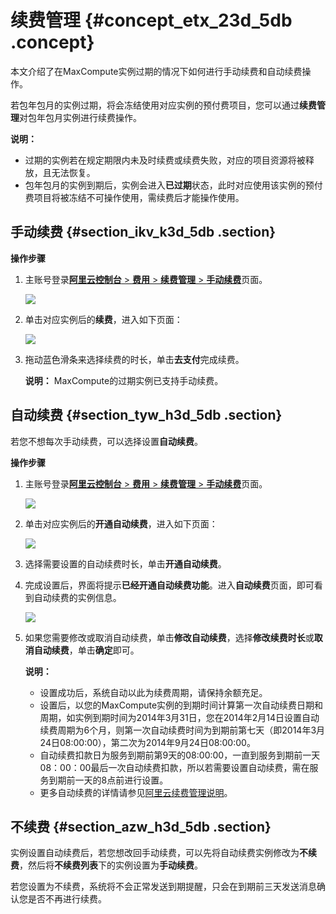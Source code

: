 # 续费管理 {#concept_etx_23d_5db .concept}

本文介绍了在MaxCompute实例过期的情况下如何进行手动续费和自动续费操作。

若包年包月的实例过期，将会冻结使用对应实例的预付费项目，您可以通过**续费管理**对包年包月实例进行续费操作。

**说明：** 

-   过期的实例若在规定期限内未及时续费或续费失败，对应的项目资源将被释放，且无法恢复。
-   包年包月的实例到期后，实例会进入**已过期**状态，此时对应使用该实例的预付费项目将被冻结不可操作使用，需续费后才能操作使用。

## 手动续费 {#section_ikv_k3d_5db .section}

**操作步骤**

1.  主账号登录[**阿里云控制台** \> **费用** \> **续费管理** \> **手动续费**](https://renew.console.aliyun.com/center?spm=5176.2020520128.103.16.Vzs6fJ#/renew/odpsplus?_k=qu3upz)页面。

    ![](http://static-aliyun-doc.oss-cn-hangzhou.aliyuncs.com/assets/img/11941/15445217511167_zh-CN.png)

2.  单击对应实例后的**续费**，进入如下页面：

    ![](http://static-aliyun-doc.oss-cn-hangzhou.aliyuncs.com/assets/img/11941/15445217511168_zh-CN.png)

3.  拖动蓝色滑条来选择续费的时长，单击**去支付**完成续费。

    **说明：** MaxCompute的过期实例已支持手动续费。


## 自动续费 {#section_tyw_h3d_5db .section}

若您不想每次手动续费，可以选择设置**自动续费**。

**操作步骤**

1.  主账号登录[**阿里云控制台** \> **费用** \> **续费管理** \> **手动续费**](https://renew.console.aliyun.com/center?spm=5176.2020520128.103.16.Vzs6fJ#/renew/odpsplus?_k=qu3upz)页面。

    ![](http://static-aliyun-doc.oss-cn-hangzhou.aliyuncs.com/assets/img/11941/15445217511169_zh-CN.png)

2.  单击对应实例后的**开通自动续费**，进入如下页面：

    ![](http://static-aliyun-doc.oss-cn-hangzhou.aliyuncs.com/assets/img/11941/15445217511170_zh-CN.png)

3.  选择需要设置的自动续费时长，单击**开通自动续费**。
4.  完成设置后，界面将提示**已经开通自动续费功能**。进入**自动续费**页面，即可看到自动续费的实例信息。

    ![](http://static-aliyun-doc.oss-cn-hangzhou.aliyuncs.com/assets/img/11941/15445217511171_zh-CN.png)

5.  如果您需要修改或取消自动续费，单击**修改自动续费**，选择**修改续费时长**或**取消自动续费**，单击**确定**即可。

    **说明：** 

    -   设置成功后，系统自动以此为续费周期，请保持余额充足。
    -   设置后，以您的MaxCompute实例的到期时间计算第一次自动续费日期和周期，如实例到期时间为2014年3月31日，您在2014年2月14日设置自动续费周期为6个月，则第一次自动续费时间为到期前第七天（即2014年3月24日08:00:00），第二次为2014年9月24日08:00:00。
    -   自动续费扣款日为服务到期前第9天的08:00:00，一直到服务到期前一天08：00：00最后一次自动续费扣款，所以若需要设置自动续费，需在服务到期前一天的8点前进行设置。
    -   更多自动续费的详情请参见[阿里云续费管理说明](https://help.aliyun.com/knowledge_list/37126.html?spm=5176.7837116.6.544.ywl9LK)。

## 不续费 {#section_azw_h3d_5db .section}

实例设置自动续费后，若您想改回手动续费，可以先将自动续费实例修改为**不续费**，然后将**不续费列表**下的实例设置为**手动续费**。

若您设置为不续费，系统将不会正常发送到期提醒，只会在到期前三天发送消息确认您是否不再进行续费。

